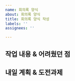 ```yaml
---
name: 회의록 양식
about: 회의록 양식
title: 회의록 양식 작성
labels: ''
assignees: ''

---
```


## 작업 내용 & 어려웠던 점

## 내일 계획 & 도전과제
